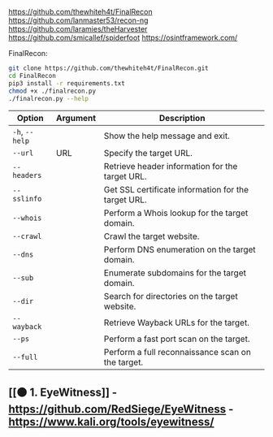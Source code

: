 https://github.com/thewhiteh4t/FinalRecon
https://github.com/lanmaster53/recon-ng
https://github.com/laramies/theHarvester
https://github.com/smicallef/spiderfoot
https://osintframework.com/

FinalRecon:

```bash
git clone https://github.com/thewhiteh4t/FinalRecon.git
cd FinalRecon
pip3 install -r requirements.txt
chmod +x ./finalrecon.py
./finalrecon.py --help
```

| Option         | Argument | Description                                         |
| -------------- | -------- | --------------------------------------------------- |
| `-h`, `--help` |          | Show the help message and exit.                     |
| `--url`        | URL      | Specify the target URL.                             |
| `--headers`    |          | Retrieve header information for the target URL.     |
| `--sslinfo`    |          | Get SSL certificate information for the target URL. |
| `--whois`      |          | Perform a Whois lookup for the target domain.       |
| `--crawl`      |          | Crawl the target website.                           |
| `--dns`        |          | Perform DNS enumeration on the target domain.       |
| `--sub`        |          | Enumerate subdomains for the target domain.         |
| `--dir`        |          | Search for directories on the target website.       |
| `--wayback`    |          | Retrieve Wayback URLs for the target.               |
| `--ps`         |          | Perform a fast port scan on the target.             |
| `--full`       |          | Perform a full reconnaissance scan on the target.   |
## [[🟠 1. EyeWitness]] - https://github.com/RedSiege/EyeWitness  - https://www.kali.org/tools/eyewitness/


